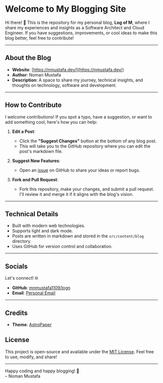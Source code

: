 # Welcome to My Blogging Site

Hi there! 👋 This is the repository for my personal blog, **Log of M**, where I share my experiences and insights as a Software Architect and Cloud Engineer. If you have suggestions, improvements, or cool ideas to make this blog better, feel free to contribute!

---

## About the Blog
- **Website**: [https://nmustafa.dev/](https://nmustafa.dev/)
- **Author**: Noman Mustafa
- **Description**: A space to share my journey, technical insights, and thoughts on technology, software and development.

---

## How to Contribute
I welcome contributions! If you spot a typo, have a suggestion, or want to add something cool, here's how you can help:

1. **Edit a Post**:
    - Click the **"Suggest Changes"** button at the bottom of any blog post.
    - This will take you to the GitHub repository where you can edit the post's markdown file.

2. **Suggest New Features**:
    - Open an [issue](https://github.com/mnmustafa1109/logn/issues) on GitHub to share your ideas or report bugs.

3. **Fork and Pull Request**:
    - Fork this repository, make your changes, and submit a pull request. I'll review it and merge it if it aligns with the blog's vision.

---

## Technical Details
- Built with modern web technologies.
- Supports light and dark mode.
- Posts are written in markdown and stored in the `src/content/blog` directory.
- Uses GitHub for version control and collaboration.

---

## Socials
Let's connect! 🌐
- **GitHub**: [mnmustafa1109/logn](https://github.com/mnmustafa1109/logn)
- **Email**: [Personal Email](mailto:mnmustafa1109@gmail.com)

[//]: # (- **LinkedIn**: [Noman Mustafa]&#40;https://www.linkedin.com/in/noman-mustafa-1109/&#41;)

[//]: # (- **Twitter**: [@nomanmustafa]&#40;https://twitter.com/mnmustafa1109&#41;)

---

## Credits
- **Theme**: [AstroPaper](https://github.com/satnaing/astro-paper)

## License
This project is open-source and available under the [MIT License](https://github.com/mnmustafa1109/logn/blob/main/LICENSE). Feel free to use, modify, and share!

---

Happy coding and happy blogging! 🚀  
– Noman Mustafa